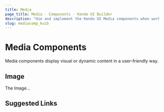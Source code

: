 ```yaml
---
title: Media
page_title: Media - Components - Kendo UI Builder
description: "Use and implement the Kendo UI Media components when working with the Kendo UI Builder tool for creating and managing Angular and AngularJS-based web applications."
slug: mediacomp_kuib
---
```


# Media Components

Media components display visual or dynamic content in a user-friendly way.  

## Image

The Image...

<!-- screen -->

## Suggested Links
